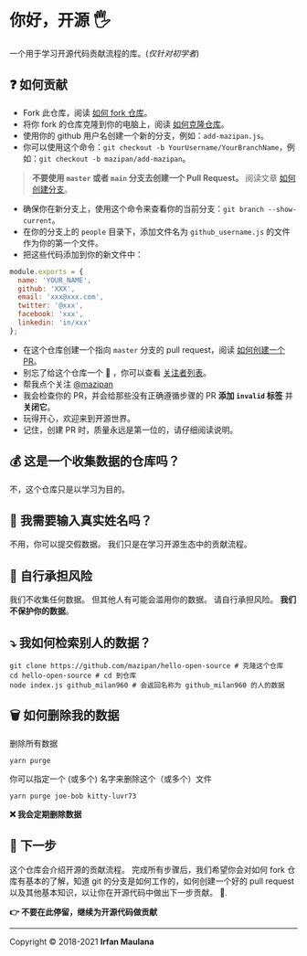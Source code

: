 # 你好，开源 🖐️

一个用于学习开源代码贡献流程的库。(_仅针对初学者_)

## ❓ 如何贡献

- Fork 此仓库，阅读 [如何 fork 仓库](https://help.github.com/articles/fork-a-repo/)。
- 将你 fork 的仓库克隆到你的电脑上，阅读 [如何克隆仓库](https://docs.github.com/en/github/creating-cloning-and-archiving-repositories/cloning-a-repository)。
- 使用你的 github 用户名创建一个新的分支，例如：`add-mazipan.js`。
- 你可以使用这个命令：`git checkout -b YourUsername/YourBranchName`，例如：`git checkout -b mazipan/add-mazipan`。

> **不要使用 `master` 或者 `main` 分支去创建一个 Pull Request。**
> 阅读文章 [如何创建分支](https://help.github.com/articles/creating-and-deleting-branches-within-your-repository/)。

- 确保你在新分支上，使用这个命令来查看你的当前分支：`git branch --show-current`。
- 在你的分支上的 `people` 目录下，添加文件名为 `github_username.js` 的文件作为你的第一个文件。
- 把这些代码添加到你的新文件中：

```js
module.exports = {
  name: 'YOUR_NAME',
  github: 'XXX',
  email: 'xxx@xxx.com',
  twitter: '@xxx',
  facebook: 'xxx',
  linkedin: 'in/xxx'
};
```

- 在这个仓库创建一个指向 `master` 分支的 pull request，阅读 [如何创建一个 PR](https://help.github.com/articles/creating-a-pull-request/)。
- 别忘了给这个仓库一个 🌟 ，你可以查看 [关注者列表](https://github.com/mazipan/hello-open-source/stargazers)。
- 帮我点个关注 [@mazipan](https://github.com/mazipan)
- 我会检查你的 PR，并会给那些没有正确遵循步骤的 PR **添加 `invalid` 标签** 并 **关闭它**。
- 玩得开心，欢迎来到开源世界。
- 记住，创建 PR 时，质量永远是第一位的，请仔细阅读说明。

## 💰 这是一个收集数据的仓库吗？

不，这个仓库只是以学习为目的。

## 🥶 我需要输入真实姓名吗？

不用，你可以提交假数据。
我们只是在学习开源生态中的贡献流程。

## 🙈 自行承担风险

我们不收集任何数据。
但其他人有可能会滥用你的数据。
请自行承担风险。
**我们不保护你的数据**。

## ⤵️ 我如何检索别人的数据？

```shell
git clone https://github.com/mazipan/hello-open-source # 克隆这个仓库
cd hello-open-source # cd 到仓库
node index.js github_milan960 # 会返回名称为 github_milan960 的人的数据
```

## 🗑️ 如何删除我的数据

删除所有数据

```shell
yarn purge
```

你可以指定一个 (或多个) 名字来删除这个（或多个）文件

```shell
yarn purge joe-bob kitty-luvr73
```

**❌ 我会定期删除数据**

## 🚶 下一步

这个仓库会介绍开源的贡献流程。
完成所有步骤后，我们希望你会对如何 fork 仓库有基本的了解，知道 git 的分支是如何工作的，如何创建一个好的 pull request 以及其他基本知识，以让你在开源代码中做出下一步贡献。 🥳.

**👉 不要在此停留，继续为开源代码做贡献**

---

Copyright © 2018-2021 **Irfan Maulana**
